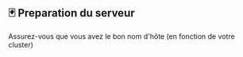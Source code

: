  🃏 Preparation du serveur
 -------------------------
 Assurez-vous que vous avez le bon nom d'hôte (en fonction de votre cluster)
